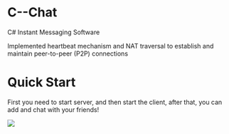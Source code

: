 # C--Chat
C# Instant Messaging Software

Implemented heartbeat mechanism and NAT traversal to establish and maintain peer-to-peer (P2P) connections

# Quick Start
First you need to start server, and then start the client, after that, you can add and chat with your friends!

![](https://github.com/xxu10/C--Chat/server.png)
